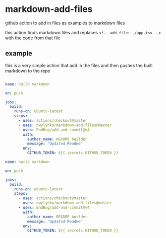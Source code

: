 # markdown-add-files
github action to add in files as examples to markdown files 

this action finds markdown files and replaces `<!-- add-file: ./app.tsx -->` with the code from that file

## example 
this is a very simple action that add in the files and then pushes the built markdown to the repo

<!-- add-file: ./.github/workflows/md-builder.yml -->
``` yml markdown-add-files

name: build markdown

on: push

jobs:
  build:
    runs-on: ubuntu-latest
    steps:
      - uses: actions/checkout@master
      - uses: nwylynko/markdown-add-files@master
      - uses: EndBug/add-and-commit@v4
        with:
          author_name: README builder
          message: 'Updated Readme'
        env:
          GITHUB_TOKEN: ${{ secrets.GITHUB_TOKEN }}
```
``` yml markdown-add-files
name: build markdown

on: push

jobs:
  build:
    runs-on: ubuntu-latest
    steps:
      - uses: actions/checkout@master
      - uses: nwylynko/markdown-add-files@master
      - uses: EndBug/add-and-commit@v4
        with:
          author_name: README builder
          message: 'Updated Readme'
        env:
          GITHUB_TOKEN: ${{ secrets.GITHUB_TOKEN }}
```
